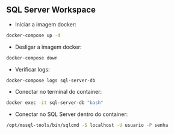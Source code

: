 ## SQL Server Workspace

- Iniciar a imagem docker:
```sh
docker-compose up -d
```

- Desligar a imagem docker:
```sh
docker-compose down
```

- Verificar logs:
```sh
docker-compose logs sql-server-db
```

- Conectar no terminal do container:
```sh
docker exec -it sql-server-db "bash"
```

- Conectar no SQL Server dentro do container:
```sh
/opt/mssql-tools/bin/sqlcmd -S localhost -U usuario -P senha
```